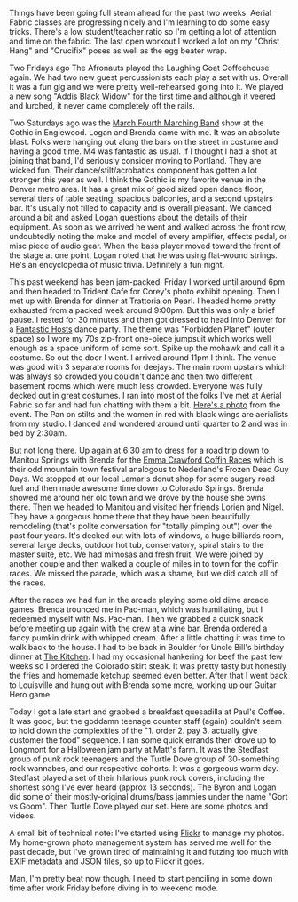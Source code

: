 Things have been going full steam ahead for the past two weeks.  Aerial Fabric classes are progressing nicely and I'm learning to do some easy tricks.  There's a low student/teacher ratio so I'm getting a lot of attention and time on the fabric.  The last open workout I worked a lot on my "Christ Hang" and "Crucifix" poses as well as the egg beater wrap.

Two Fridays ago The Afronauts played the Laughing Goat Coffeehouse again.  We had two new guest percussionists each play a set with us.  Overall it was a fun gig and we were pretty well-rehearsed going into it. We played a new song "Addis Black Widow" for the first time and although it veered and lurched, it never came completely off the rails.

Two Saturdays ago was the [March Fourth Marching Band](http://marchfourthmarchingband.com/) show at the Gothic in Englewood.  Logan and Brenda came with me.  It was an absolute blast.  Folks were hanging out along the bars on the street in costume and having a good time.  M4 was fantastic as usual.  If I thought I had a shot at joining that band, I'd seriously consider moving to Portland.  They are wicked fun. Their dance/stilt/acrobatics component has gotten a lot stronger this year as well.  I think the Gothic is my favorite venue in the Denver metro area.  It has a great mix of good sized open dance floor, several tiers of table seating, spacious balconies, and a second upstairs bar.  It's usually not filled to capacity and is overall pleasant.  We danced around a bit and asked Logan questions about the details of their equipment.  As soon as we arrived he went and walked across the front row, undoubtedly noting the make and model of every amplifier, effects pedal, or misc piece of audio gear.  When the bass player moved toward the front of the stage at one point, Logan noted that he was using flat-wound strings.  He's an encyclopedia of music trivia.  Definitely a fun night.

This past weekend has been jam-packed.  Friday I worked until around 6pm and then headed to Trident Cafe for Corey's photo exhibit opening.  Then I met up with Brenda for dinner at Trattoria on Pearl.  I headed home pretty exhausted from a packed week around 9:00pm.  But this was only a brief pause.  I rested for 30 minutes and then got dressed to head into Denver for a [Fantastic Hosts](https://www.facebook.com/FantasticHosts) dance party.  The theme was "Forbidden Planet" (outer space) so I wore my 70s zip-front one-piece jumpsuit which works well enough as a space uniform of some sort.  Spike up the mohawk and call it a costume.  So out the door I went.  I arrived around 11pm I think.  The venue was good with 3 separate rooms for deejays.  The main room upstairs which was always so crowded you couldn't dance and then two different basement rooms which were much less crowded.  Everyone was fully decked out in great costumes.  I ran into most of the folks I've met at Aerial Fabric so far and had fun chatting with them a bit.  [Here's a photo](https://www.facebook.com/media/set/?set=a.10150337926080216.338575.205573395215&type=3) from the event.  The Pan on stilts and the women in red with black wings are aerialists from my studio.  I danced and wondered around until quarter to 2 and was in bed by 2:30am.

But not long there.  Up again at 6:30 am to dress for a road trip down to Manitou Springs with Brenda for the [Emma Crawford Coffin Races](http://community.manitousprings.org/events/17th-annual-emma-crawford)  which is their odd mountain town festival analogous to Nederland's Frozen Dead Guy Days.  We stopped at our local Lamar's donut shop for some sugary road fuel and then made awesome time down to Colorado Springs.  Brenda showed me around her old town and we drove by the house she owns there.  Then we headed to Manitou and visited her friends Lorien and Nigel.  They have a gorgeous home there that they have been beautifully remodeling (that's polite conversation for "totally pimping out") over the past four years.  It's decked out with lots of windows, a huge billiards room, several large decks, outdoor hot tub, conservatory, spiral stairs to the master suite, etc.  We had mimosas and fresh fruit.  We were joined by another couple and then walked a couple of miles in to town for the coffin races.  We missed the parade, which was a shame, but we did catch all of the races.

<flickrshow href="page_show_url=%2Fphotos%2F88096431%40N00%2Fsets%2F72157628015986762%2Fshow%2F&page_show_back_url=%2Fphotos%2F88096431%40N00%2Fsets%2F72157628015986762%2F&set_id=72157628015986762"></flickrshow>

After the races we had fun in the arcade playing some old dime arcade games.  Brenda trounced me in Pac-man, which was humiliating, but I redeemed myself with Ms. Pac-man.  Then we grabbed a quick snack before meeting up again with the crew at a wine bar.  Brenda ordered a fancy pumkin drink with whipped cream.  After a little chatting it was time to walk back to the house.  I had to be back in Boulder for Uncle Bill's birthday dinner at [The Kitchen](http://thekitchencafe.com/index.shtml).  I had my occasional hankering for beef the past few weeks so I ordered the Colorado skirt steak.  It was pretty tasty but honestly the fries and homemade ketchup seemed even better.  After that I went back to Louisville and hung out with Brenda some more, working up our Guitar Hero game.

Today I got a late start and grabbed a breakfast quesadilla at Paul's Coffee.  It was good, but the goddamn teenage counter staff (again) couldn't seem to hold down the complexities of the "1. order 2. pay 3. actually give customer the food" sequence.  I ran some quick errands then drove up to Longmont for a Halloween jam party at Matt's farm.  It was the Stedfast group of punk rock teenagers and the Turtle Dove group of 30-something rock wannabes, and our respective cohorts.  It was a gorgeous warm day.  Stedfast played a set of their hilarious punk rock covers, including the shortest song I've ever heard (approx 13 seconds).  The Byron and Logan did some of their mostly-original drums/bass jammies under the name "Gort vs Goom".  Then Turtle Dove played our set.  Here are some photos and videos.

<flickrshow href="page_show_url=%2Fphotos%2F88096431%40N00%2Fsets%2F72157627891409843%2Fshow%2F&page_show_back_url=%2Fphotos%2F88096431%40N00%2Fsets%2F72157627891409843%2F&set_id=72157627891409843"></flickrshow>

<youtube href="http://www.youtube.com/embed/rEfGImX5iWI"><youtube>

<youtube href="http://www.youtube.com/embed/icPDULPqEqU"><youtube>

<youtube href="http://www.youtube.com/embed/CQ3FnJC2gi8"><youtube>

A small bit of technical note: I've started using [Flickr](http://flickr.com) to manage my photos.  My home-grown photo management system has served me well for the past decade, but I've grown tired of maintaining it and futzing too much with EXIF metadata and JSON files, so up to Flickr it goes.

Man, I'm pretty beat now though.  I need to start penciling in some down time after work Friday before diving in to weekend mode.
